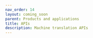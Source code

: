 ```yaml
---
nav_order: 14
layout: coming_soon
parent: Products and applications
title: APIs
description: Machine translation APIs
---
```

